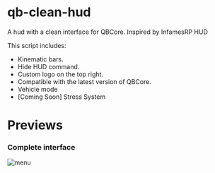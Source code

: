 # qb-clean-hud
A hud with a clean interface for QBCore. Inspired by InfamesRP HUD

This script includes:

* Kinematic bars.
* Hide HUD command.
* Custom logo on the top right.
* Compatible with the latest version of QBCore.
* Vehicle mode
* [Coming Soon] Stress System

# Previews
### Complete interface
![menu]([https://i.imgur.com/xnHn8uA.png])
